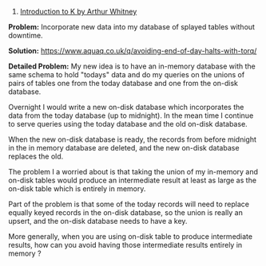 1. [Introduction to K by Arthur Whitney](http://vector.org.uk/art10010830)

**Problem:** Incorporate new data into my database of splayed tables without downtime.

**Solution:** https://www.aquaq.co.uk/q/avoiding-end-of-day-halts-with-torq/

**Detailed Problem:**
My new idea is to have an in-memory database with the same schema to hold "todays"
data and do my queries on the unions of pairs of tables one from the today database
and one from the on-disk database. 

Overnight I would write a new on-disk database which incorporates the data from the 
today database (up to midnight). In the mean time I continue to serve queries using the 
today database and the old on-disk database.

When the new on-disk database is ready, the records from before midnight in the 
in memory database are deleted, and the new on-disk database replaces the old.

The problem I a worried about is that taking the union of my in-memory and on-disk
tables would produce an intermediate result at least as large as the on-disk table
which is entirely in memory.

Part of the problem is that some of the today records will need to replace equally keyed
records in the on-disk database, so the union is really an upsert, and the on-disk database
needs to have a key.

More generally, when you are using on-disk table to produce intermediate results,
how can you avoid having those intermediate results entirely in memory ?
